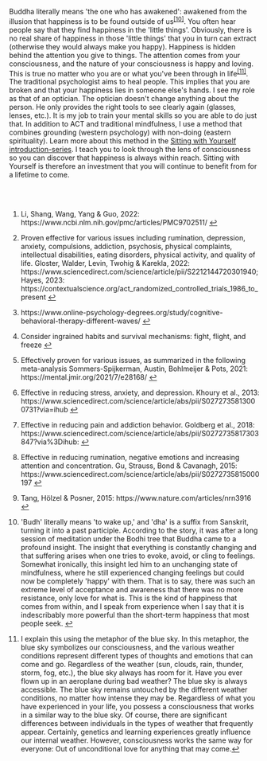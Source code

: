 Buddha literally means 'the one who has awakened': awakened from the illusion that happiness is to be found outside of us<sup class="footnote-ref"><a href="#bassie10" id="adriaan10">[10]</a></sup>. You often hear people say that they find happiness in the 'little things'. Obviously, there is no real share of happiness in those 'little things' that you in turn can extract (otherwise they would always make you happy). Happiness is hidden behind the attention you give to things. The attention comes from your consciousness, and the nature of your consciousness is happy and loving. This is true no matter who you are or what you've been through in life<sup class="footnote-ref"><a href="#bassie11" id="adriaan11">[11]</a></sup>. The traditional psychologist aims to heal people. This implies that you are broken and that your happiness lies in someone else's hands. I see my role as that of an optician. The optician doesn't change anything about the person. He only provides the right tools to see clearly again (glasses, lenses, etc.).  It is my job to train your mental skills so you are able to do just that. In addition to ACT and traditional mindfulness, I use a method that combines grounding (western psychology) with non-doing (eastern spirituality). Learn more about this method in the [Sitting with Yourself introduction-series](https://dklerksbv.github.io/blog.html?lang=nl). I teach you to look through the lens of consciousness so you can discover that happiness is always within reach. Sitting with Yourself is therefore an investment that you will continue to benefit from for a lifetime to come.

&nbsp;
&nbsp;       
&nbsp;       

<section class="footnotes">
  <ol class="footnotes-list">
    <li id="bassie" class="footnote-item">
      <p class="footnote-item">
        Li, Shang, Wang, Yang & Guo, 2022: https://www.ncbi.nlm.nih.gov/pmc/articles/PMC9702511/
        <a href="#adriaan" class="footnote-backref">↩</a>
      </p>
    </li>
    <li id="bassie2" class="footnote-item">
      <p class="footnote-item">
        Proven effective for various issues including rumination, depression, anxiety, compulsions, addiction, psychosis, physical complaints, intellectual disabilities, eating disorders, physical activity, and quality of life. Gloster, Walder, Levin, Twohig & Karekla, 2022: https://www.sciencedirect.com/science/article/pii/S2212144720301940; Hayes, 2023: https://contextualscience.org/act_randomized_controlled_trials_1986_to_present
        <a href="#adriaan2" class="footnote-backref">↩</a>
      </p>
    </li>
    <li id="bassie3" class="footnote-item">
      <p class="footnote-item">
        https://www.online-psychology-degrees.org/study/cognitive-behavioral-therapy-different-waves/
        <a href="#adriaan3" class="footnote-backref">↩</a>
      </p>
    </li>
    <li id="bassie4" class="footnote-item">
      <p class="footnote-item">
        Consider ingrained habits and survival mechanisms: fight, flight, and freeze 
        <a href="#adriaan4" class="footnote-backref">↩</a>
      </p>
    </li>
    <li id="bassie5" class="footnote-item">
      <p class="footnote-item">
        Effectively proven for various issues, as summarized in the following meta-analysis  Sommers-Spijkerman, Austin, Bohlmeijer & Pots, 2021: https://mental.jmir.org/2021/7/e28168/
        <a href="#adriaan5" class="footnote-backref">↩</a>
      </p>
    </li>
    <li id="bassie6" class="footnote-item">
      <p class="footnote-item">
        Effective in reducing stress, anxiety, and depression. Khoury et al., 2013: https://www.sciencedirect.com/science/article/abs/pii/S0272735813000731?via=ihub
        <a href="#adriaan6" class="footnote-backref">↩</a>
      </p>
    </li>
    <li id="bassie7" class="footnote-item">
      <p class="footnote-item">
        Effective in reducing pain and addiction behavior. Goldberg et al., 2018: https://www.sciencedirect.com/science/article/abs/pii/S0272735817303847?via%3Dihub:
        <a href="#adriaan7" class="footnote-backref">↩</a>
      </p>
    </li>
    <li id="bassie8" class="footnote-item">
      <p class="footnote-item">
        Effective in reducing rumination, negative emotions and increasing attention and concentration. Gu, Strauss, Bond & Cavanagh, 2015: https://www.sciencedirect.com/science/article/abs/pii/S0272735815000197
        <a href="#adriaan8" class="footnote-backref">↩</a>
      </p>
    </li>
    <li id="bassie9" class="footnote-item">
      <p class="footnote-item">
        Tang, Hölzel & Posner, 2015: https://www.nature.com/articles/nrn3916
        <a href="#adriaan9" class="footnote-backref">↩</a>
      </p>
    </li>
<li id="bassie10" class="footnote-item">
      <p class="footnote-item">
       'Budh' literally means 'to wake up,' and 'dha' is a suffix from Sanskrit, turning it into a past participle. According to the story, it was after a long session of meditation under the Bodhi tree that Buddha came to a profound insight. The insight that everything is constantly changing and that suffering arises when one tries to evoke, avoid, or cling to feelings. Somewhat ironically, this insight led him to an unchanging state of mindfulness, where he still experienced changing feelings but could now be completely 'happy' with them. That is to say, there was such an extreme level of acceptance and awareness that there was no more resistance, only love for what is. This is the kind of happiness that comes from within, and I speak from experience when I say that it is indescribably more powerful than the short-term happiness that most people seek. 
        <a href="#adriaan10" class="footnote-backref">↩</a>
      </p>
    </li>
<li id="bassie11" class="footnote-item">
      <p class="footnote-item">
       I explain this using the metaphor of the blue sky. In this metaphor, the blue sky symbolizes our consciousness, and the various weather conditions represent different types of thoughts and emotions that can come and go. Regardless of the weather (sun, clouds, rain, thunder, storm, fog, etc.), the blue sky always has room for it. Have you ever flown up in an aeroplane during bad weather? The blue sky is always accessible. The blue sky remains untouched by the different weather conditions, no matter how intense they may be. Regardless of what you have experienced in your life, you possess a consciousness that works in a similar way to the blue sky. Of course, there are significant differences between individuals in the types of weather that frequently appear. Certainly, genetics and learning experiences greatly influence our internal weather. However, consciousness works the same way for everyone: Out of unconditional love for anything that may come.<a href="#adriaan11" class="footnote-backref">↩</a>
      </p>
    </li>
  </ol>
</section>
